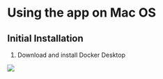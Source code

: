 # Using the app on Mac OS

## Initial Installation
1. Download and install Docker Desktop

![](https://github.com/janeswh/ca_imaging_analysis/blob/main/docs/media/mac/mac_processor.png)